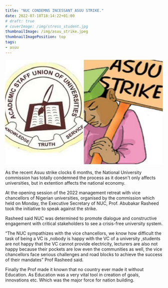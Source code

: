 ```yaml
---
title: "NUC CONDEMNS INCESSANT ASUU STRIKE."
date: 2022-07-18T18:14:22+01:00
# draft: true
# coverImage: /img/stress_student.jpg
thumbnailImage: /img/asuu_strike.jpeg 
thumbnailImagePosition: top
tags:
- asuu
---
```



![Asuu Strike](/img/asuu_strike.jpeg)

As the recent Asuu strike clocks 6 months, the National University commission has totally condemned the process as it doesn't only affects universities, but in extention affects the national economy. 

At the opening session of the 2022 management retreat with vice chancellors of Nigerian universities, organised by the commission which held on Monday, the Executive Secretary of NUC, Prof. Abubakar Rasheed took the initiative to speak against the strike. 

Rasheed said NUC was determined to promote dialogue and constructive engagement with critical stakeholders to see a crisis-free university system.

“The NUC sympathizes with the vice chancellors, we know how difficult the task of being a VC is ,nobody is happy with the VC of a university ,students are not happy that the VC cannot provide electricity, lecturers are also not happy because their pockets are low even the communities as well, the vice chancellors face serious challenges and road blocks to achieve the success of their mandates” Prof Rasheed said.

Finally the Prof  made it known that no country ever made it without Education. As Education was a very vital tool in creation of goals, innovations etc. Which was the major force for nation building.